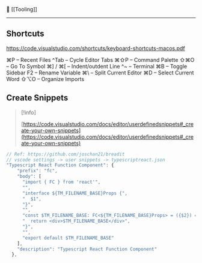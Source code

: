 📂 [[Tooling]]

----
## Shortcuts

https://code.visualstudio.com/shortcuts/keyboard-shortcuts-macos.pdf

⌘P – Recent Files
^Tab – Cycle Editor Tabs
⌘⇧P – Command Palette
⇧⌘O – Go To Symbol
⌘] / ⌘[ – Indent/outdent Line
^~ – Terminal
⌘B – Toggle Sidebar
F2 – Rename Variable
⌘\ – Split Current Editor
⌘D – Select Current Word
⇧⌥O – Organize Imports

## Create Snippets

> [!info]  
>  
> [https://code.visualstudio.com/docs/editor/userdefinedsnippets#_create-your-own-snippets](https://code.visualstudio.com/docs/editor/userdefinedsnippets#_create-your-own-snippets)  
```JavaScript
// Ref: https://github.com/joschan21/breadit
// vscode settings -> user snippets -> typescriptreact.json
"Typescript React Function Component": {
    "prefix": "fc",
    "body": [
      "import { FC } from 'react'",
      "",
      "interface ${TM_FILENAME_BASE}Props {",
      "  $1",
      "}",
      "",
      "const $TM_FILENAME_BASE: FC<${TM_FILENAME_BASE}Props> = ({$2}) => {",
      "  return <div>$TM_FILENAME_BASE</div>",
      "}",
      "",
      "export default $TM_FILENAME_BASE"
    ],
    "description": "Typescript React Function Component"
  },
```